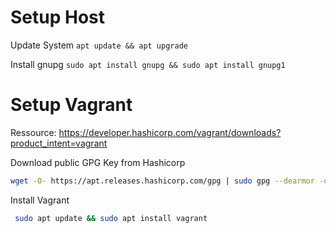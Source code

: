 
# Setup Host
Update System
`apt update && apt upgrade`

Install gnupg 
`sudo apt install gnupg && sudo apt install gnupg1`

# Setup Vagrant
Ressource: https://developer.hashicorp.com/vagrant/downloads?product_intent=vagrant

Download public GPG Key from Hashicorp

``` bash
wget -O- https://apt.releases.hashicorp.com/gpg | sudo gpg --dearmor -o /usr/share/keyrings/hashicorp-archive-keyring.gpg
```

Install Vagrant
```bash
 sudo apt update && sudo apt install vagrant
```
 